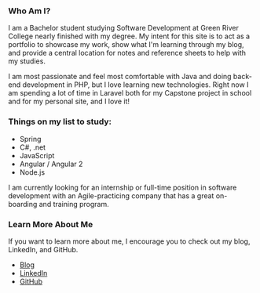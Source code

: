 ### Who Am I?

I am a Bachelor student studying Software Development at Green River College nearly finished with my degree.  My intent for this site is to act as a portfolio to showcase my work, show what I'm learning through my blog, and provide a central location for notes and reference sheets to help with my studies.

I am most passionate and feel most comfortable with Java and doing back-end development in PHP, but I love learning new technologies.  Right now I am spending a lot of time in Laravel both for my Capstone project in school and for my personal site, and I love it!

### Things on my list to study:

- Spring
- C#, .net
- JavaScript
- Angular / Angular 2
- Node.js

I am currently looking for an internship or full-time position in software development with an Agile-practicing company that has a great on-boarding and training program.

### Learn More About Me

If you want to learn more about me, I encourage you to check out my blog, LinkedIn, and GitHub.

- [Blog](/blog)
- [LinkedIn](https://www.linkedin.com/in/chrisknoll3/)
- [GitHub](https://github.com/chris-knoll)